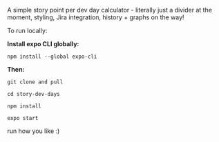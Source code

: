 A simple story point per dev day calculator - literally just a divider at the moment, styling, Jira integration, history + graphs on the way! 

To run locally: 

**Install expo CLI globally:**

    npm install --global expo-cli
    
**Then:** 
  
    git clone and pull 

    cd story-dev-days

    npm install 

    expo start 

run how you like :) 

